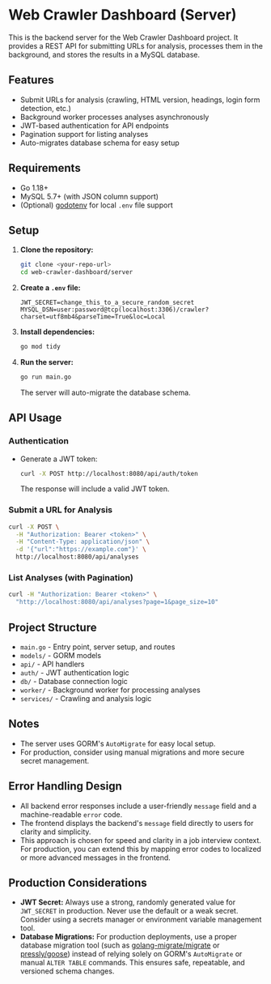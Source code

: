 # Web Crawler Dashboard (Server)

This is the backend server for the Web Crawler Dashboard project. It provides a REST API for submitting URLs for analysis, processes them in the background, and stores the results in a MySQL database.

## Features

- Submit URLs for analysis (crawling, HTML version, headings, login form detection, etc.)
- Background worker processes analyses asynchronously
- JWT-based authentication for API endpoints
- Pagination support for listing analyses
- Auto-migrates database schema for easy setup

## Requirements

- Go 1.18+
- MySQL 5.7+ (with JSON column support)
- (Optional) [godotenv](https://github.com/joho/godotenv) for local `.env` file support

## Setup

1. **Clone the repository:**
   ```bash
   git clone <your-repo-url>
   cd web-crawler-dashboard/server
   ```

2. **Create a `.env` file:**
   ```
   JWT_SECRET=change_this_to_a_secure_random_secret
   MYSQL_DSN=user:password@tcp(localhost:3306)/crawler?charset=utf8mb4&parseTime=True&loc=Local
   ```

3. **Install dependencies:**
   ```bash
   go mod tidy
   ```

4. **Run the server:**
   ```bash
   go run main.go
   ```

   The server will auto-migrate the database schema.

## API Usage

### **Authentication**

- Generate a JWT token:
  ```bash
  curl -X POST http://localhost:8080/api/auth/token
  ```
  The response will include a valid JWT token.

### **Submit a URL for Analysis**

```bash
curl -X POST \
  -H "Authorization: Bearer <token>" \
  -H "Content-Type: application/json" \
  -d '{"url":"https://example.com"}' \
  http://localhost:8080/api/analyses
```

### **List Analyses (with Pagination)**

```bash
curl -H "Authorization: Bearer <token>" \
  "http://localhost:8080/api/analyses?page=1&page_size=10"
```

## Project Structure

- `main.go` - Entry point, server setup, and routes
- `models/` - GORM models
- `api/` - API handlers
- `auth/` - JWT authentication logic
- `db/` - Database connection logic
- `worker/` - Background worker for processing analyses
- `services/` - Crawling and analysis logic

## Notes

- The server uses GORM's `AutoMigrate` for easy local setup.
- For production, consider using manual migrations and more secure secret management.

## Error Handling Design

- All backend error responses include a user-friendly `message` field and a machine-readable `error` code.
- The frontend displays the backend's `message` field directly to users for clarity and simplicity.
- This approach is chosen for speed and clarity in a job interview context. For production, you can extend this by mapping error codes to localized or more advanced messages in the frontend.

## Production Considerations

- **JWT Secret:** Always use a strong, randomly generated value for `JWT_SECRET` in production. Never use the default or a weak secret. Consider using a secrets manager or environment variable management tool.
- **Database Migrations:** For production deployments, use a proper database migration tool (such as [golang-migrate/migrate](https://github.com/golang-migrate/migrate) or [pressly/goose](https://github.com/pressly/goose)) instead of relying solely on GORM's `AutoMigrate` or manual `ALTER TABLE` commands. This ensures safe, repeatable, and versioned schema changes.
